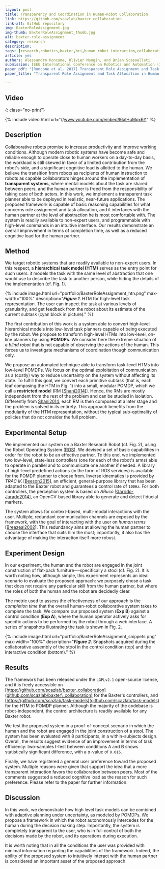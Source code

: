 ```yaml
---
layout: post
title: Transparency and Coordination in Human-Robot Collaboration
link: https://github.com/scazlab/baxter_collaboration
link-alt: GitHub repository
img: BaxterRoleAssignment.jpg
img-thumb: BaxterRoleAssignment_thumb.jpg
alt: baxter-role-assignment
category: research
description:
tags: [research,robotics,baxter,hri,human robot interaction,collaborative manufacturing,human robot collaboration,advanced manufacturing,open source,github]
article: yes
authors: Alessandro Roncone, Olivier Mangin, and Brian Scassellati
submission: IEEE International Conference on Robotics and Automation (ICRA2014), Singapore, May 29-June 3, 2017
paper_pdf: "[Roncone et al. 2017] Transparent Role Assignment and Task Allocation in Human Robot Collaboration"
paper_title: "Transparent Role Assignment and Task Allocation in Human Robot Collaboration"

---
```


## Video
{: class="no-print"}

{% include video.html url="//www.youtube.com/embed/l6alHuMqx6Y" %}

## Description

Collaborative robots promise to increase productivity and improve working conditions.
Although modern robotic systems have become safe and reliable enough to operate close to human workers on a day-to-day basis, the workload is still skewed in favor of a limited contribution from the robot's side, and a significant cognitive load is allotted to the human.
We believe the transition from robots as recipients of human instruction to robots as capable collaborators hinges around the implementation of **transparent systems**, where mental models about the task are shared between peers, and the human partner is freed from the responsibility of taking care of both actors.
In this work, we implement a transparent task planner able to be deployed in realistic, near-future applications. The proposed framework is capable of basic reasoning capabilities for what concerns role assignment and task allocation, and it interfaces with the human partner at the level of abstraction he is most comfortable with. The system is readily available to non-expert users, and programmable with high-level commands in an intuitive interface. Our results demonstrate an overall improvement in terms of completion time, as well as a reduced cognitive load for the human partner.

## Method

We target robotic systems that are readily available to non-expert users. In this respect, a **hierarchical task model (HTM)** serves as the entry point for such users: it models the task with the same level of abstraction that one would use to describe the task to another person, while hiding the details of the implementation (cf. Fig. 1).

{% include image.html url="portfolio/BaxterRoleAssignment_htn.png" max-width="100%" description="<b><i>Figure 1</i></b>. HTM for high-level task representation. The user can inspect the task at various levels of granularity, and get feedback from the robot about its estimate of the current subtask (cyan block in picture)." %}

The first contribution of this work is a system able to convert high-level hierarchical models into low-level task planners capable of being executed by the robot. We propose to transform high-level HTMs into low-level, on-line planners by using **POMDPs**.
We consider here the extreme situation of a *blind robot* that is not capable of observing the actions of the human. This forces us to investigate mechanisms of coordination  though communication only.

We propose an automated technique able to transform task-level HTMs into low-level POMDPs. We focus on the optimal exploitation of communication as a (costly) way to reduce uncertainty on the system without affecting its state.
To fulfill this goal, we convert each primitive subtask (that is, each leaf composing the HTM in Fig. 1) into a small, modular POMDP, which we call a **restricted model** (RM [[Shani2014](http://ieeexplore.ieee.org/document/6494590/)]). Hence, the RMs are mostly independent from the rest of the problem and can be studied in isolation. Differently from [Shani2014](http://ieeexplore.ieee.org/document/6494590/), each RM is then composed at a later stage and the problem is solved in its entirety. This approach benefits from the modularity of the HTM representation, without the typical sub-optimality of policies that do not consider the full problem.

## Experimental Setup

We implemented our system on a Baxter Research Robot (cf. Fig. 2), using the Robot Operating System ([ROS](http://www.ros.org)). We devised a set of basic capabilities in order for the robot to be an effective partner. To this end, we implemented two low-level, state-less controllers (one for each of the robot's arms) able to operate in parallel and to communicate one another if needed.
A library of high-level predefined actions (in the form of ROS services) is available for the POMDP planner to choose from. Inverse kinematics is provided by _TRAC IK_ [[Beeson2015](http://ieeexplore.ieee.org/document/7363472/)], an efficient, general-purpose library that has been adapted to the Baxter robot and guarantees a control rate of `100Hz`.
For both controllers, the perception system is based on _ARuco_ [[Garrido-Jurado2014](http://www.sciencedirect.com/science/article/pii/S0031320314000235)], an OpenCV-based library able to generate and detect fiducial markers.

The system allows for context-based, multi-modal interactions with the user. Multiple, redundant communication channels are exposed by the framework, with the goal of interacting with the user on _human terms_ [[Breazeal2002](http://dlia.ir/Scientific/e_book/Technology/Engineering_Civil_Engineering_(General)/TA_166_167_Human_Engineering_/020286.pdf)]. This redundancy aims at allowing the human partner to choose the interface that suits him the most; importantly, it also has the advantage of making the interaction itself more robust.

## Experiment Design

In our experiment, the human and the robot are engaged in the joint construction of flat-pack furniture---specifically a stool (cf. Fig. 2).
It is worth noting how, although simple, this experiment represents an ideal scenario to evaluate the proposed approach: we purposely chose a task that does not require any particular skill from the human partner, but where the roles of both the human and the robot are decidedly clear.

The metric used to assess the effectiveness of our approach is the _completion time_ that the overall human-robot collaborative system takes to complete the task. We compare our proposed system (**Exp B**) against a control condition (**Exp A**), where the human operator actively asks for specific actions to be performed by the robot through a web interface.
A series of snapshots illustrating the task is shown in Fig. 2.

{% include image.html url="portfolio/BaxterRoleAssignment_snippets.png" max-width="100%" description="<b><i>Figure 2</i></b>. Snapshots acquired during the collaborative assembly of the stool in the control condition (top) and the interactive condition (bottom)." %}

## Results

The framework has been released under the `LGPLv2.1` open-source license, and it is freely accessible on [https://github.com/scazlab/baxter_collaboration](github.com/scazlab/baxter\_collaboration) for the Baxter's controllers, and [https://github.com/scazlab/task-models](github.com/scazlab/task-models) for the HTM to POMDP planner.
Although the majority of the codebase is robot-independent, the control architecture is readily available for any Baxter robot.

We test the proposed system in a proof-of-concept scenario in which the human and the robot are engaged in the joint construction of a stool. The system has been evaluated with 8 participants, in a within-subjects design.
Overall, the results suggest evidence of an improvement in terms of task efficiency: two-samples t-test between conditions A and B shows statistically significant difference, with a p-value of `0.016`.

Finally, we have registered a general user preference toward the proposed system. Multiple reasons were given that support the idea that a more transparent interaction favors the collaboration between peers. Most of the comments suggested a reduced cognitive load as the reason for such preference. Please refer to the paper for further information.

## Discussion

In this work, we demonstrate how high level task models can be combined with adaptive planning under uncertainty, as modeled by POMDPs. We propose a framework in which the robot autonomously intercedes for the human during the decision making step. Importantly, the system is completely transparent to the user, who is in full control of both the decisions made by the robot, and its operations during execution.

It is worth noting that in all the conditions the user was provided with minimal information regarding the capabilities of the framework. Indeed, the ability of the proposed system to intuitively interact with the human partner is considered an important asset of the proposed approach.

